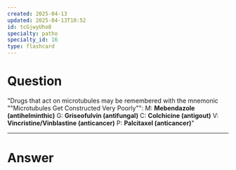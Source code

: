 ```yaml
---
created: 2025-04-13
updated: 2025-04-13T10:52
id: tcGjwyUho8
specialty: patho
specialty_id: 16
type: flashcard
---
```


# Question
"Drugs that act on microtubules may be remembered with the mnemonic ""Microtubules Get Constructed Very Poorly"":   M: **Mebendazole (antihelminthic)** G: **Griseofulvin (antifungal)**  C: **Colchicine (antigout)**  V: **Vincristine/Vinblastine (anticancer)** P: **Palcitaxel (anticancer)**"

---

# Answer
